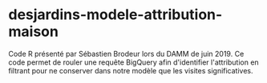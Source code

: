 # desjardins-modele-attribution-maison
Code R présenté par Sébastien Brodeur lors du DAMM de juin 2019.  Ce code permet de rouler une requête BigQuery afin d'identifier l'attribution en filtrant pour ne conserver dans notre modèle que les visites significatives.
